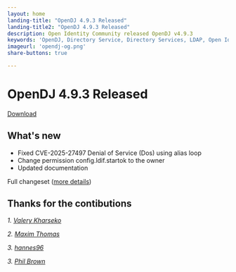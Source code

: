 ```yaml
---
layout: home
landing-title: "OpenDJ 4.9.3 Released"
landing-title2: "OpenDJ 4.9.3 Released"
description: Open Identity Community released OpenDJ v4.9.3
keywords: 'OpenDJ, Directory Service, Directory Services, LDAP, Open Identity Platform, release, SQL, CVE'
imageurl: 'opendj-og.png'
share-buttons: true

---
```

# OpenDJ 4.9.3 Released
[Download](https://github.com/OpenIdentityPlatform/OpenDJ/releases/tag/4.9.3)

## What's new
* Fixed CVE-2025-27497 Denial of Service (Dos) using alias loop
* Change permission config.ldif.startok to the owner
* Updated documentation

Full changeset ([more details](https://github.com/OpenIdentityPlatform/OpenDJ/compare/4.9.2...4.9.3))

## Thanks for the contibutions

<i id="vharseko"><i>1. <a href="https://github.com/vharseko" target="_blank">Valery Kharseko</a></i>

<i id="maximthomas"><i>2. <a href="https://github.com/maximthomas" target="_blank">Maxim Thomas</a></i>

<i id="hannes96"><i>3. <a href="https://github.com/hannes96" target="_blank">hannes96</a></i>

<i id="kranskydog"><i>3. <a href="https://github.com/kranskydog" target="_blank">Phil Brown</a></i>




